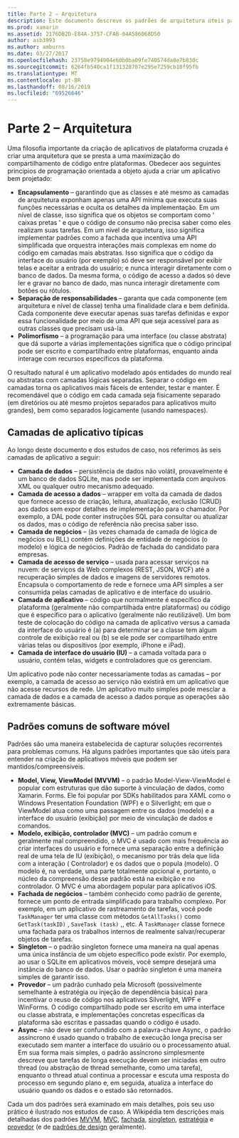 ```yaml
---
title: Parte 2 – Arquitetura
description: Este documento descreve os padrões de arquitetura úteis para a criação de aplicativos de plataforma cruzada. Ele aborda camadas típicas de aplicativos (camada de dados, camada de acesso a dados, etc.) e padrões comuns de software móvel (MVVM, MVC, etc.)
ms.prod: xamarin
ms.assetid: 2176DB2D-E84A-3757-CFAB-04A586068D50
author: asb3993
ms.author: amburns
ms.date: 03/27/2017
ms.openlocfilehash: 23758e9794904e60b0ba09fe740574da8e7b830c
ms.sourcegitcommit: 6264fb540ca1f131328707e295e7259cb10f95fb
ms.translationtype: MT
ms.contentlocale: pt-BR
ms.lasthandoff: 08/16/2019
ms.locfileid: "69526646"
---
```

# <a name="part-2---architecture"></a>Parte 2 – Arquitetura

Uma filosofia importante da criação de aplicativos de plataforma cruzada é criar uma arquitetura que se presta a uma maximização do compartilhamento de código entre plataformas. Obedecer aos seguintes princípios de programação orientada a objeto ajuda a criar um aplicativo bem projetado:

- **Encapsulamento** – garantindo que as classes e até mesmo as camadas de arquitetura exponham apenas uma API mínima que executa suas funções necessárias e oculta os detalhes da implementação. Em um nível de classe, isso significa que os objetos se comportam como ' caixas pretas ' e que o código de consumo não precisa saber como eles realizam suas tarefas. Em um nível de arquitetura, isso significa implementar padrões como a fachada que incentiva uma API simplificada que orquestra interações mais complexas em nome do código em camadas mais abstratas. Isso significa que o código da interface do usuário (por exemplo) só deve ser responsável por exibir telas e aceitar a entrada do usuário; e nunca interagir diretamente com o banco de dados. Da mesma forma, o código de acesso a dados só deve ler e gravar no banco de dado, mas nunca interagir diretamente com botões ou rótulos.
- **Separação de responsabilidades** – garanta que cada componente (em arquitetura e nível de classe) tenha uma finalidade clara e bem definida. Cada componente deve executar apenas suas tarefas definidas e expor essa funcionalidade por meio de uma API que seja acessível para as outras classes que precisam usá-la.
- **Polimorfismo** – a programação para uma interface (ou classe abstrata) que dá suporte a várias implementações significa que o código principal pode ser escrito e compartilhado entre plataformas, enquanto ainda interage com recursos específicos da plataforma.


O resultado natural é um aplicativo modelado após entidades do mundo real ou abstratas com camadas lógicas separadas. Separar o código em camadas torna os aplicativos mais fáceis de entender, testar e manter. É recomendável que o código em cada camada seja fisicamente separado (em diretórios ou até mesmo projetos separados para aplicativos muito grandes), bem como separados logicamente (usando namespaces).

 <a name="Typical_Application_Layers" />


## <a name="typical-application-layers"></a>Camadas de aplicativo típicas

Ao longo deste documento e dos estudos de caso, nos referimos às seis camadas de aplicativo a seguir:

- **Camada de dados** – persistência de dados não volátil, provavelmente é um banco de dados SQLite, mas pode ser implementada com arquivos XML ou qualquer outro mecanismo adequado.
- **Camada de acesso a dados** – wrapper em volta da camada de dados que fornece acesso de criação, leitura, atualização, exclusão (CRUD) aos dados sem expor detalhes de implementação para o chamador. Por exemplo, a DAL pode conter instruções SQL para consultar ou atualizar os dados, mas o código de referência não precisa saber isso.
- **Camada de negócios** – (às vezes chamada de camada de lógica de negócios ou BLL) contém definições de entidade de negócios (o modelo) e lógica de negócios. Padrão de fachada do candidato para empresas.
- **Camada de acesso de serviço** – usada para acessar serviços na nuvem: de serviços da Web complexos (REST, JSON, WCF) até a recuperação simples de dados e imagens de servidores remotos. Encapsula o comportamento de rede e fornece uma API simples a ser consumida pelas camadas de aplicativo e de interface do usuário.
- **Camada de aplicativo** – código que normalmente é específico da plataforma (geralmente não compartilhada entre plataformas) ou código que é específico para o aplicativo (geralmente não reutilizável). Um bom teste de colocação do código na camada de aplicativo versus a camada da interface do usuário é (a) para determinar se a classe tem algum controle de exibição real ou (b) se ele pode ser compartilhado entre várias telas ou dispositivos (por exemplo, iPhone e iPad).
- **Camada de interface do usuário (IU)** – a camada voltada para o usuário, contém telas, widgets e controladores que os gerenciam.


Um aplicativo pode não conter necessariamente todas as camadas – por exemplo, a camada de acesso ao serviço não existirá em um aplicativo que não acesse recursos de rede. Um aplicativo muito simples pode mesclar a camada de dados e a camada de acesso a dados porque as operações são extremamente básicas.

 <a name="Common_Mobile_Software_Patterns" />


## <a name="common-mobile-software-patterns"></a>Padrões comuns de software móvel

Padrões são uma maneira estabelecida de capturar soluções recorrentes para problemas comuns. Há alguns padrões importantes que são úteis para entender na criação de aplicativos móveis que podem ser mantidos/compreensíveis.

- **Model, View, ViewModel (MVVM)** – o padrão Model-View-ViewModel é popular com estruturas que dão suporte à vinculação de dados, como Xamarin. Forms. Ele foi popular por SDKs habilitados para XAML como o Windows Presentation Foundation (WPF) e o Silverlight; em que o ViewModel atua como uma passagem entre os dados (modelo) e a interface do usuário (exibição) por meio de vinculação de dados e comandos.
- **Modelo, exibição, controlador (MVC)** – um padrão comum e geralmente mal compreendido, o MVC é usado com mais frequência ao criar interfaces do usuário e fornece uma separação entre a definição real de uma tela de IU (exibição), o mecanismo por trás dela que lida com a interação ( Controlador) e os dados que o popula (modelo). O modelo é, na verdade, uma parte totalmente opcional e, portanto, o núcleo da compreensão desse padrão está na exibição e no controlador. O MVC é uma abordagem popular para aplicativos iOS.
- **Fachada de negócios** – também conhecido como padrão de gerente, fornece um ponto de entrada simplificado para trabalho complexo. Por exemplo, em um aplicativo de rastreamento de tarefas, você pode `TaskManager` ter uma classe com métodos `GetAllTasks()` como `GetTask(taskID)` , `SaveTask (task)` ,, etc. A `TaskManager` classe fornece uma fachada para os trabalhos internos de realmente salvar/recuperar objetos de tarefas.
- **Singleton** – o padrão singleton fornece uma maneira na qual apenas uma única instância de um objeto específico pode existir. Por exemplo, ao usar o SQLite em aplicativos móveis, você sempre desejará uma instância do banco de dados. Usar o padrão singleton é uma maneira simples de garantir isso.
- **Provedor** – um padrão cunhado pela Microsoft (possivelmente semelhante à estratégia ou injeção de dependência básica) para incentivar o reuso de código nos aplicativos Silverlight, WPF e WinForms. O código compartilhado pode ser escrito em uma interface ou classe abstrata, e implementações concretas específicas da plataforma são escritas e passadas quando o código é usado.
- **Async** – não deve ser confundido com a palavra-chave Async, o padrão assíncrono é usado quando o trabalho de execução longa precisa ser executado sem manter a interface do usuário ou o processamento atual. Em sua forma mais simples, o padrão assíncrono simplesmente descreve que tarefas de longa execução devem ser iniciadas em outro thread (ou abstração de thread semelhante, como uma tarefa), enquanto o thread atual continua a processar e escuta uma resposta do processo em segundo plano e, em seguida, atualiza a interface do usuário quando os dados e o estado são retornados.


Cada um dos padrões será examinado em mais detalhes, pois seu uso prático é ilustrado nos estudos de caso. A Wikipédia tem descrições mais detalhadas dos padrões [MVVM](https://en.wikipedia.org/wiki/Model–view–viewmodel), [MVC](https://en.wikipedia.org/wiki/Model–view–controller), [fachada](https://en.wikipedia.org/wiki/Facade_pattern), [singleton](https://en.wikipedia.org/wiki/Singleton_pattern), [estratégia](https://en.wikipedia.org/wiki/Strategy_pattern) e [provedor](https://en.wikipedia.org/wiki/Provider_model) (e de [padrões de design](https://en.wikipedia.org/wiki/Design_Patterns) geralmente).
